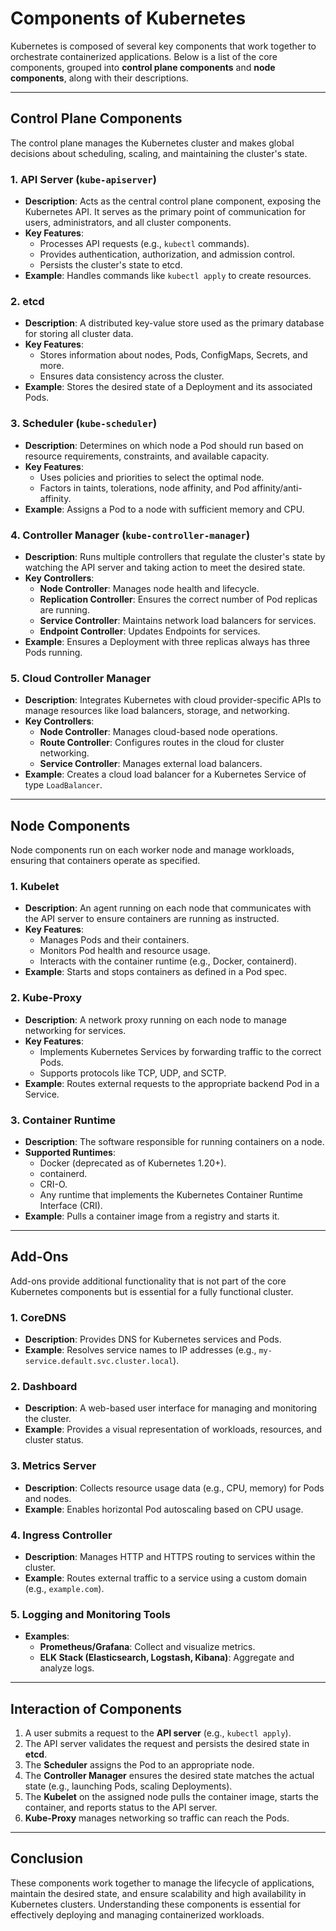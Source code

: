 # Components of Kubernetes

Kubernetes is composed of several key components that work together to orchestrate containerized applications. Below is a list of the core components, grouped into **control plane components** and **node components**, along with their descriptions.

---

## **Control Plane Components**

The control plane manages the Kubernetes cluster and makes global decisions about scheduling, scaling, and maintaining the cluster's state.

### 1. **API Server (`kube-apiserver`)**

- **Description**: Acts as the central control plane component, exposing the Kubernetes API. It serves as the primary point of communication for users, administrators, and all cluster components.
- **Key Features**:
  - Processes API requests (e.g., `kubectl` commands).
  - Provides authentication, authorization, and admission control.
  - Persists the cluster's state to etcd.
- **Example**: Handles commands like `kubectl apply` to create resources.

### 2. **etcd**

- **Description**: A distributed key-value store used as the primary database for storing all cluster data.
- **Key Features**:
  - Stores information about nodes, Pods, ConfigMaps, Secrets, and more.
  - Ensures data consistency across the cluster.
- **Example**: Stores the desired state of a Deployment and its associated Pods.

### 3. **Scheduler (`kube-scheduler`)**

- **Description**: Determines on which node a Pod should run based on resource requirements, constraints, and available capacity.
- **Key Features**:
  - Uses policies and priorities to select the optimal node.
  - Factors in taints, tolerations, node affinity, and Pod affinity/anti-affinity.
- **Example**: Assigns a Pod to a node with sufficient memory and CPU.

### 4. **Controller Manager (`kube-controller-manager`)**

- **Description**: Runs multiple controllers that regulate the cluster's state by watching the API server and taking action to meet the desired state.
- **Key Controllers**:
  - **Node Controller**: Manages node health and lifecycle.
  - **Replication Controller**: Ensures the correct number of Pod replicas are running.
  - **Service Controller**: Maintains network load balancers for services.
  - **Endpoint Controller**: Updates Endpoints for services.
- **Example**: Ensures a Deployment with three replicas always has three Pods running.

### 5. **Cloud Controller Manager**

- **Description**: Integrates Kubernetes with cloud provider-specific APIs to manage resources like load balancers, storage, and networking.
- **Key Controllers**:
  - **Node Controller**: Manages cloud-based node operations.
  - **Route Controller**: Configures routes in the cloud for cluster networking.
  - **Service Controller**: Manages external load balancers.
- **Example**: Creates a cloud load balancer for a Kubernetes Service of type `LoadBalancer`.

---

## **Node Components**

Node components run on each worker node and manage workloads, ensuring that containers operate as specified.

### 1. **Kubelet**

- **Description**: An agent running on each node that communicates with the API server to ensure containers are running as instructed.
- **Key Features**:
  - Manages Pods and their containers.
  - Monitors Pod health and resource usage.
  - Interacts with the container runtime (e.g., Docker, containerd).
- **Example**: Starts and stops containers as defined in a Pod spec.

### 2. **Kube-Proxy**

- **Description**: A network proxy running on each node to manage networking for services.
- **Key Features**:
  - Implements Kubernetes Services by forwarding traffic to the correct Pods.
  - Supports protocols like TCP, UDP, and SCTP.
- **Example**: Routes external requests to the appropriate backend Pod in a Service.

### 3. **Container Runtime**

- **Description**: The software responsible for running containers on a node.
- **Supported Runtimes**:
  - Docker (deprecated as of Kubernetes 1.20+).
  - containerd.
  - CRI-O.
  - Any runtime that implements the Kubernetes Container Runtime Interface (CRI).
- **Example**: Pulls a container image from a registry and starts it.

---

## **Add-Ons**

Add-ons provide additional functionality that is not part of the core Kubernetes components but is essential for a fully functional cluster.

### 1. **CoreDNS**

- **Description**: Provides DNS for Kubernetes services and Pods.
- **Example**: Resolves service names to IP addresses (e.g., `my-service.default.svc.cluster.local`).

### 2. **Dashboard**

- **Description**: A web-based user interface for managing and monitoring the cluster.
- **Example**: Provides a visual representation of workloads, resources, and cluster status.

### 3. **Metrics Server**

- **Description**: Collects resource usage data (e.g., CPU, memory) for Pods and nodes.
- **Example**: Enables horizontal Pod autoscaling based on CPU usage.

### 4. **Ingress Controller**

- **Description**: Manages HTTP and HTTPS routing to services within the cluster.
- **Example**: Routes external traffic to a service using a custom domain (e.g., `example.com`).

### 5. **Logging and Monitoring Tools**

- **Examples**:
  - **Prometheus/Grafana**: Collect and visualize metrics.
  - **ELK Stack (Elasticsearch, Logstash, Kibana)**: Aggregate and analyze logs.

---

## **Interaction of Components**

1. A user submits a request to the **API server** (e.g., `kubectl apply`).
2. The API server validates the request and persists the desired state in **etcd**.
3. The **Scheduler** assigns the Pod to an appropriate node.
4. The **Controller Manager** ensures the desired state matches the actual state (e.g., launching Pods, scaling Deployments).
5. The **Kubelet** on the assigned node pulls the container image, starts the container, and reports status to the API server.
6. **Kube-Proxy** manages networking so traffic can reach the Pods.

---

## **Conclusion**

These components work together to manage the lifecycle of applications, maintain the desired state, and ensure scalability and high availability in Kubernetes clusters. Understanding these components is essential for effectively deploying and managing containerized workloads.
